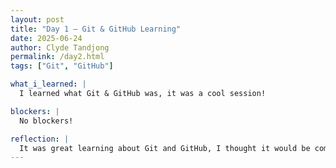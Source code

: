 ```yaml
---
layout: post
title: "Day 1 – Git & GitHub Learning"
date: 2025-06-24
author: Clyde Tandjong
permalink: /day2.html
tags: ["Git", "GitHub"]

what_i_learned: |
  I learned what Git & GitHub was, it was a cool session!

blockers: |
  No blockers!

reflection: |
  It was great learning about Git and GitHub, I thought it would be complicated, but it's actually pretty straightforward!
---
```

